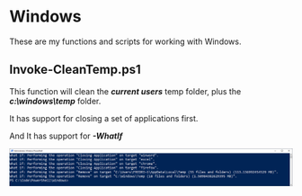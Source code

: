 # Windows

These are my functions and scripts for working with Windows.

Invoke-CleanTemp.ps1
--------------------
This function will clean the ***current users*** temp folder, plus the ***c:\windows\temp*** folder.

It has support for closing a set of applications first.

And It has support for ***-WhatIf***

![alt text](https://github.com/FredrikWall/PowerShell/blob/master/Windows/Invoke-CleanTemp.png?raw=true)



